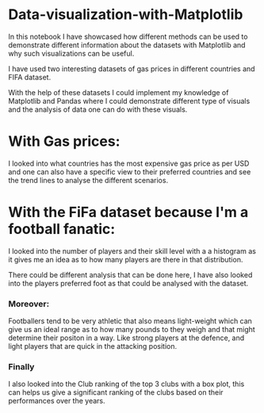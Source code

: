 # Data-visualization-with-Matplotlib

In this notebook I have showcased how different methods can be used to demonstrate different information about the datasets with Matplotlib and why such visualizations can be useful. 

I have used two interesting datasets of gas prices in different countries and FIFA dataset.

With the help of these datasets I could implement my knowledge of Matplotlib and Pandas where I could demonstrate different type of visuals and the analysis of data one can do with these visuals. 

# With Gas prices:
I looked into what countries has the most expensive gas price as per USD and one can also have a specific view to their preferred countries and see the trend lines to analyse the different scenarios. 


# With the FiFa dataset because I'm a football fanatic:
I looked into the number of players and their skill level with a a histogram as it gives me an idea as to how many players are there in that distribution. 

There could be different analysis that can be done here, I have also looked into the players preferred foot as that could be analysed with the dataset. 

### Moreover: 
Footballers tend to be very athletic that also means light-weight which can give us an ideal range as to how many pounds to they weigh and that might determine their positon in a way. Like strong players at the defence, and light players that are quick in the attacking position. 

### Finally
I also looked into the Club ranking of the top 3 clubs with a box plot, this can helps us give a significant ranking of the clubs based on their performances over the years.

